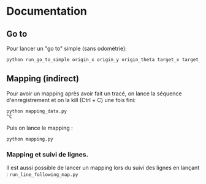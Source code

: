 # Documentation

## Go to 

Pour lancer un "go to" simple (sans odométrie):
```bash
python run_go_to_simple origin_x origin_y origin_theta target_x target_y target_theta
```

## Mapping (indirect)

Pour avoir un mapping après avoir fait un tracé, on lance la séquence d'enregistrement et on la kill (Ctrl + C) une fois fini:
```
python mapping_data.py
^C
```

Puis on lance le mapping :
```
python mapping.py
```
### Mapping et suivi de lignes.

Il est aussi possible de lancer un mapping lors du suivi des lignes en lançant : 
```run_line_following_map.py```


